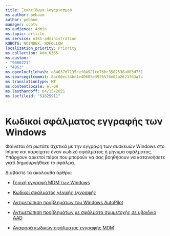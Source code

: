 ```yaml
---
title: Ξεκλείδωμα λογαριασμού
ms.author: pebaum
author: pebaum
manager: scotv
ms.audience: Admin
ms.topic: article
ms.service: o365-administration
ROBOTS: NOINDEX, NOFOLLOW
localization_priority: Priority
ms.collection: Adm_O365
ms.custom:
- "9000221"
- "4863"
ms.openlocfilehash: a84637d7135cef04921ce76bc3582538a003d731
ms.sourcegitcommit: 8bc60ec34bc1e40685e3976576e04a2623f63a7c
ms.translationtype: MT
ms.contentlocale: el-GR
ms.lasthandoff: 04/15/2021
ms.locfileid: "51825911"
---
```

# <a name="windows-enrolment-error-codes"></a>Κωδικοί σφάλματος εγγραφής των Windows

Φαίνεται ότι ρωτάτε σχετικά με την εγγραφή των συσκευών Windows στο Intune και παρείχατε έναν κωδικό σφάλματος ή μήνυμα σφάλματος. Υπάρχουν αρκετοί πόροι που μπορούν να σας βοηθήσουν να κατανοήσετε γιατί δημιουργήθηκε το σφάλμα.
 
Διαβάστε τα ακόλουθα άρθρα:

- [Γενική εγγραφή MDM των Windows](https://docs.microsoft.com/mem/intune/enrollment/troubleshoot-windows-enrollment-errors)

- [Κωδικοί σφάλματος γενικής εγγραφής](https://docs.microsoft.com/mem/intune/enrollment/troubleshoot-device-enrollment-in-intune#general-enrollment-error-codes)

- [Αντιμετώπιση προβλημάτων του Windows AutoPilot](https://docs.microsoft.com/windows/deployment/windows-autopilot/troubleshooting)

- [Αντιμετώπιση προβλημάτων με σφάλματα συμμετοχής σε υβριδικό AAD](https://docs.microsoft.com/azure/active-directory/devices/troubleshoot-hybrid-join-windows-current)

- [Αναφορά κωδικών σφάλματος εγγραφής MDM](https://docs.microsoft.com/windows/win32/mdmreg/mdm-registration-constants)
